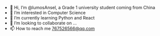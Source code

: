 - 👋 Hi, I’m @lumosAnsel, a Grade 1 university student coming from China
- 👀 I’m interested in Computer Science
- 🌱 I’m currently learning Python and React
- 💞️ I’m looking to collaborate on ...
- 📫 How to reach me 767526566@qq.com

<!---
lumosAnsel/lumosAnsel is a ✨ special ✨ repository because its `README.md` (this file) appears on your GitHub profile.
You can click the Preview link to take a look at your changes.
--->
